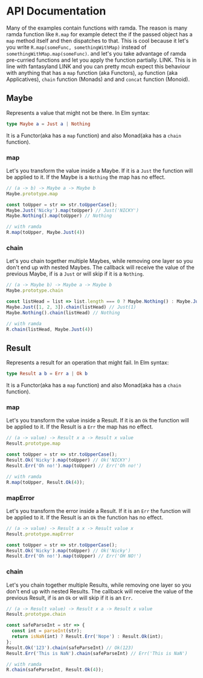# API Documentation

Many of the examples contain functions with ramda. The reason is many ramda
function like `R.map` for example detect the if the passed object has a `map`
method itself and then dispatches to that. This is cool because it let's you
write `R.map(someFunc, somethingWithMap)` instead of `somethingWithMap.map(someFunc)`.
and let's you take advantage of ramda pre-curried functions and let you apply
the function partially. LINK. This is in line with fantasyland LINK and you
can pretty mcuh expect this behaviour with anything that has a `map` function
(aka Functors), `ap` function (aka Applicatives), `chain` function (Monads) and
and `concat` function (Monoid).

## Maybe

Represents a value that might not be there. In Elm syntax:
```elm
type Maybe a = Just a | Nothing
```
It is a Functor(aka has a `map` function) and also Monad(aka has a `chain` function).

### map

Let's you transform the value inside a Maybe. If it is a `Just` the function
will be applied to it. If the Maybe is a `Nothing` the map has no effect.

```js
// (a -> b) -> Maybe a -> Maybe b
Maybe.prototype.map

const toUpper = str => str.toUpperCase();
Maybe.Just('Nicky').map(toUpper) // Just('NICKY')
Maybe.Nothing().map(toUpper) // Nothing

// with ramda
R.map(toUpper, Maybe.Just(4))
```

### chain

Let's you chain together multiple Maybes, while removing one layer so you don't
end up with nested Maybes. The callback will receive the value of the previous
Maybe, if is a `Just` or will skip if it is a `Nothing`.

```js
// (a -> Maybe b) -> Maybe a -> Maybe b
Maybe.prototype.chain

const listHead = list => list.length === 0 ? Maybe.Nothing() : Maybe.Just(list[0])
Maybe.Just([1, 2, 3]).chain(listHead) // Just(1)
Maybe.Nothing().chain(listHead) // Nothing

// with ramda
R.chain(listHead, Maybe.Just(4))
```

## Result

Represents a result for an operation that might fail. In Elm syntax:
```elm
type Result a b = Err a | Ok b
```
It is a Functor(aka has a `map` function) and also Monad(aka has a `chain` function).

### map

Let's you transform the value inside a Result. If it is an `Ok` the function
will be applied to it. If the Result is a `Err` the map has no effect.

```js
// (a -> value) -> Result x a -> Result x value
Result.prototype.map

const toUpper = str => str.toUpperCase();
Result.Ok('Nicky').map(toUpper) // Ok('NICKY')
Result.Err('Oh no!').map(toUpper) // Err('Oh no!')

// with ramda
R.map(toUpper, Result.Ok(4));
```

### mapError
Let's you transform the error inside a Result. If it is an `Err` the function
will be applied to it. If the Result is an `Ok` the function has no effect.

```js
// (a -> value) -> Result a x -> Result value x
Result.prototype.mapError

const toUpper = str => str.toUpperCase();
Result.Ok('Nicky').map(toUpper) // Ok('Nicky')
Result.Err('Oh no!').map(toUpper) // Err('OH NO!')
```

### chain

Let's you chain together multiple Results, while removing one layer so you don't
end up with nested Results. The callback will receive the value of the previous
Result, if is an `Ok` or will skip if it is an `Err`.

```js
// (a -> Result value) -> Result x a -> Result x value
Result.prototype.chain

const safeParseInt = str => {
  const int = parseInt(str);
  return isNaN(int) ? Result.Err('Nope') : Result.Ok(int);
};
Result.Ok('123').chain(safeParseInt) // Ok(123)
Result.Err('This is NaN').chain(safeParseInt) // Err('This is NaN')

// with ramda
R.chain(safeParseInt, Result.Ok(4));
```

